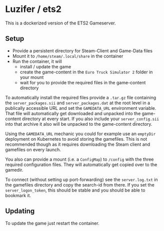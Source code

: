# Luzifer / ets2

This is a dockerized version of the ETS2 Gameserver.

## Setup

- Provide a persistent directory for Steam-Client and Game-Data files
- Mount it to `/home/steam/.local/share` in the container
- Run the container, it will
  - install / update the game
  - create the game-content in the `Euro Truck Simulator 2` folder in your mount
  - wait for you to provide the required files in the game-content directory

To automatically install the required files provide a `.tar.gz` file containing the `server_packages.sii` and `server_packages.dat` at the root level in a publically accessible URL and set the `GAMEDATA_URL` environment variable. That file will automatically get downloaded and unpacked into the game-content directory at every start. If you also include your `server_config.sii` into that archive it also will be unpacked to the game-content directory.

Using the `GAMEDATA_URL` mechanic you could for example use an `emptyDir` deployment on Kubernetes to avoid storing the gamefiles. This is not recommended though as it requires downloading the Steam client and gamefiles on every launch.

You also can provide a mount (i.e. a `ConfigMap`) to `/config` with the three required configuration files. They will automatically get copied over to the gamedir.

To connect (without setting up port-forwarding) see the `server.log.txt` in the gamefiles directory and copy the search-id from there. If you set the `server_logon_token`, this should be stable and you should be able to bookmark it.

## Updating

To update the game just restart the container.
